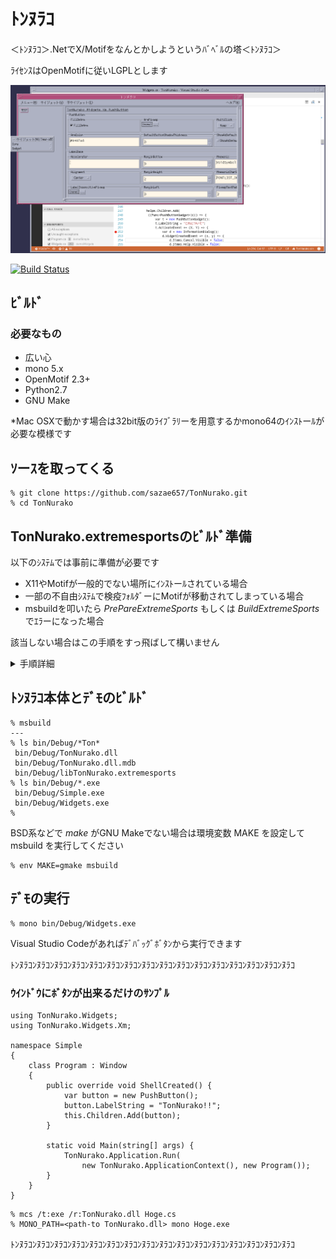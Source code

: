 ﻿# ﾄﾝﾇﾗｺ

＜ﾄﾝﾇﾗｺ＞.NetでX/Motifをなんとかしようというﾊﾞﾍﾞﾙの塔＜ﾄﾝﾇﾗｺ＞

ﾗｲｾﾝｽはOpenMotifに従いLGPLとします


![VSS](https://raw.githubusercontent.com/sazae657/TonNurako/master/ScreenShot.png)

[![Build Status](https://travis-ci.org/sazae657/TonNurako.svg?branch=master)](https://travis-ci.org/sazae657/TonNurako)


## ﾋﾞﾙﾄﾞ

### 必要なもの

* 広い心
* mono 5.x
* OpenMotif 2.3+
* Python2.7
* GNU Make

*Mac OSXで動かす場合は32bit版のﾗｲﾌﾞﾗﾘーを用意するかmono64のｲﾝｽﾄーﾙが必要な模様です

## ｿーｽを取ってくる
```
% git clone https://github.com/sazae657/TonNurako.git
% cd TonNurako
```

## TonNurako.extremesportsのﾋﾞﾙﾄﾞ準備

以下のｼｽﾃﾑでは事前に準備が必要です

* X11やMotifが一般的でない場所にｲﾝｽﾄーﾙされている場合
* 一部の不自由ｼｽﾃﾑで検疫ﾌｫﾙﾀﾞーにMotifが移動されてしまっている場合
* msbuildを叩いたら *PrePareExtremeSports* もしくは *BuildExtremeSports* でｴﾗーになった場合

該当しない場合はこの手順をすっ飛ばして構いません
<details>
<summary>手順詳細</summary>
1. 依存ﾗｲﾌﾞﾗﾘーを自動検索させる場合
    TonNurako/TonNurakoExで *make audio* を叩いてください

    *AUDIO OK*と表示されれば成功です
    ```
    % make audio
    (中略)
    -- AUDIO OK --
    %
    ```

1. ﾊﾟｽを指定する場合

    TonNurako/TonNurakoEx/Config.mp3 を TonNurako/TonNurakoEx/Site.mp3にｺﾋﾟーしてﾊﾟｽを調整してください
    ```
    % cd TonNurakoEx
    % cp -i Config.mp3 Site.mp3
    % dtpad Site.mp3
    ```

1. Config.mp3編集するのが面倒くさい場合

    TonNurako/TonNurakoEx/import.app フォルダー直下にX11とXmへのｼﾝﾎﾞﾘｯｸﾘﾝｸを作成してください

    ```
    # 例: Motifがｳｲﾙｽ並の扱いを受けて検疫ﾌｫﾙﾀﾞーに移動されてしまっている不自由ｼｽﾃﾑの場合

    % cd TonNurako/TonNurakoEx/import.app
    % ln -sv /Library/SystemMigration/History/Migration-{UUID}/QuarantineRoot/usr/include/X11 .
    % ln -sv /Library/SystemMigration/History/Migration-{UUID}/QuarantineRoot/usr/include/Xm .
    % ln -sv /Library/SystemMigration/History/Migration-{UUID}/QuarantineRoot/usr/lib .
    ```

ﾋﾞﾙﾄﾞ出来る事の確認
```
% make clean all
```
</details>

## ﾄﾝﾇﾗｺ本体とﾃﾞﾓのﾋﾞﾙﾄﾞ
```
% msbuild
---
% ls bin/Debug/*Ton*
 bin/Debug/TonNurako.dll
 bin/Debug/TonNurako.dll.mdb
 bin/Debug/libTonNurako.extremesports
% ls bin/Debug/*.exe
 bin/Debug/Simple.exe
 bin/Debug/Widgets.exe
%
```

BSD系などで *make* がGNU Makeでない場合は環境変数 MAKE を設定して msbuild を実行してください
```
% env MAKE=gmake msbuild
```


## ﾃﾞﾓの実行
```
% mono bin/Debug/Widgets.exe
```

Visual Studio Codeがあればﾃﾞﾊﾞｯｸﾞﾎﾞﾀﾝから実行できます

ﾄﾝﾇﾗｺﾝﾇﾗｺﾝﾇﾗｺﾝﾇﾗｺﾝﾇﾗｺﾝﾇﾗｺﾝﾇﾗｺﾝﾇﾗｺﾝﾇﾗｺﾝﾇﾗｺﾝﾇﾗｺﾝﾇﾗｺﾝﾇﾗｺﾝﾇﾗｺﾝﾇﾗｺﾝﾇﾗｺ

### ｳｲﾝﾄﾞｳにﾎﾞﾀﾝが出来るだけのｻﾝﾌﾟﾙ

```
using TonNurako.Widgets;
using TonNurako.Widgets.Xm;

namespace Simple
{
    class Program : Window
    {
        public override void ShellCreated() {
            var button = new PushButton();
            button.LabelString = "TonNurako!!";
            this.Children.Add(button);
        }

        static void Main(string[] args) {
            TonNurako.Application.Run(
                new TonNurako.ApplicationContext(), new Program());
        }
    }
}

```

```
% mcs /t:exe /r:TonNurako.dll Hoge.cs
% MONO_PATH=<path-to TonNurako.dll> mono Hoge.exe
```
ﾄﾝﾇﾗｺﾝﾇﾗｺﾝﾇﾗｺﾝﾇﾗｺﾝﾇﾗｺﾝﾇﾗｺﾝﾇﾗｺﾝﾇﾗｺﾝﾇﾗｺﾝﾇﾗｺﾝﾇﾗｺﾝﾇﾗｺﾝﾇﾗｺﾝﾇﾗｺﾝﾇﾗｺﾝﾇﾗｺ
